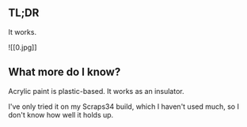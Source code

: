 ## TL;DR
It works. 

![[0.jpg]]

## What more do I know?

Acrylic paint is plastic-based. It works as an insulator. 

I've only tried it on my Scraps34 build, which I haven't used much, so I don't know how well it holds up.